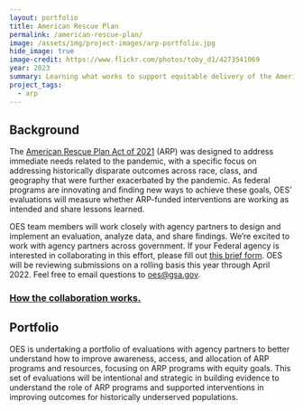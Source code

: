 ```yaml
---
layout: portfolio
title: American Rescue Plan
permalink: /american-rescue-plan/
image: /assets/img/project-images/arp-portfolio.jpg
hide_image: true
image-credit: https://www.flickr.com/photos/toby_d1/4273541069
year: 2023
summary: Learning what works to support equitable delivery of the American Rescue Plan 
project_tags:
  - arp
---
```


## Background
The <a href="https://www.congress.gov/bill/117th-congress/house-bill/1319/text" target="_blank">American Rescue Plan Act of 2021</a> (ARP) was designed to address immediate needs related to the pandemic, with a specific focus on addressing historically disparate outcomes across race, class, and geography that were further exacerbated by the pandemic. As federal programs are innovating and finding new ways to achieve these goals, OES’ evaluations will measure whether ARP-funded interventions are working as intended and share lessons learned. 

OES team members will work closely with agency partners to design and implement an evaluation, analyze data, and share findings. We’re excited to work with agency partners across government. If your Federal agency is interested in collaborating in this effort, please fill out <a href="https://feedback.gsa.gov/jfe/form/SV_6QpqyiT074oVd7U" target="_blank">this brief form</a>. OES will be reviewing submissions on a rolling basis this year through April 2022. Feel free to email questions to <a href="mailto:oes@gsa.gov?subject=ARP Collaboration">oes@gsa.gov</a>.

<h3><a href="{{site.baseurl}}/assets/files/OES-ARP-Evaluation-Overview.pdf">How the collaboration works.</a></h3>

## Portfolio
OES is undertaking a portfolio of evaluations with agency partners to better understand how to improve awareness, access, and allocation of ARP programs and resources, focusing on ARP programs with equity goals. This set of evaluations will be intentional and strategic in building evidence to understand the role of ARP programs and supported interventions in improving outcomes for historically underserved populations. 
